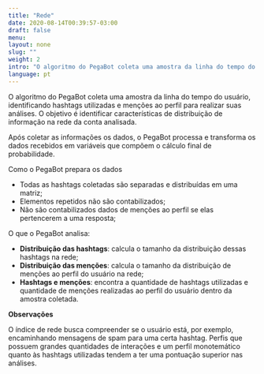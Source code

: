 ```yaml
---
title: "Rede"
date: 2020-08-14T00:39:57-03:00
draft: false
menu:
layout: none
slug: ""
weight: 2
intro: "O algoritmo do PegaBot coleta uma amostra da linha do tempo do usuário, identificando hashtags utilizadas e menções ao perfil para realizar suas análises. O objetivo é identificar características de distribuição de informação na rede da conta analisada."
language: pt
---
```

O algoritmo do PegaBot coleta uma amostra da linha do tempo do usuário, identificando hashtags utilizadas e menções ao perfil para realizar suas análises. O objetivo é identificar características de distribuição de informação na rede da conta analisada.

Após coletar as informações os dados, o PegaBot processa e transforma os dados recebidos em variáveis que compõem o cálculo final de probabilidade.

Como o PegaBot prepara os dados

- Todas as hashtags coletadas são separadas e distribuídas em uma matriz;
- Elementos repetidos não são contabilizados;
- Não são contabilizados dados de menções ao perfil se elas pertencerem a uma resposta;

O que o PegaBot analisa:

- **Distribuição das hashtags**: calcula o tamanho da distribuição dessas hashtags na rede;
- **Distribuição das menções**: calcula o tamanho da distribuição de menções ao perfil do usuário na rede;
- **Hashtags e menções**: encontra a quantidade de hashtags utilizadas e quantidade de menções realizadas ao perfil do usuário dentro da amostra coletada.

**Observações**

O índice de rede busca compreender se o usuário está, por exemplo, encaminhando mensagens de spam para uma certa hashtag. Perfis que possuem grandes quantidades de interações e um perfil monotemático quanto às hashtags utilizadas tendem a ter uma pontuação superior nas análises.
